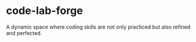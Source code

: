 # code-lab-forge
A dynamic space where coding skills are not only practiced but also refined and perfected.
